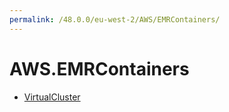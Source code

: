 ```yaml
---
permalink: /48.0.0/eu-west-2/AWS/EMRContainers/
---
```


# AWS.EMRContainers



* [VirtualCluster](VirtualCluster.md)